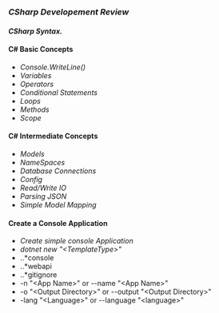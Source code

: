 ### *CSharp Developement Review*

#### *CSharp Syntax.*<br>

#### C# Basic Concepts
* *Console.WriteLine()*
* *Variables*
* *Operators*
* *Conditional Statements*
* *Loops*
* *Methods*
* *Scope*

#### C# Intermediate Concepts

* *Models*
* *NameSpaces*
* *Database Connections*
* *Config*
* *Read/Write IO*
* *Parsing JSON*
* *Simple Model Mapping*


#### Create a Console Application
* *Create simple console Application*
* *dotnet new "\<TemplateType>\"*
* ..*console
* ..*webapi
* ..*gitignore
* -n "\<App Name>\" or --name "\<App Name>\"
* -o "\<Output Directory>\" or --output "\<Output Directory>\"
* -lang "\<Language>\" or --language "\<language>\"